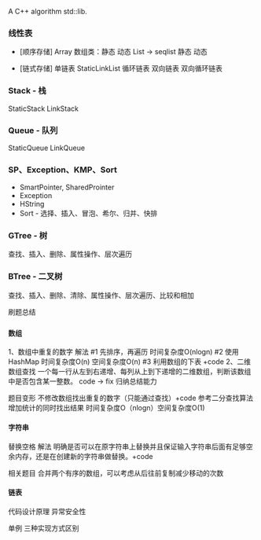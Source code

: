 A C++ algorithm std::lib.

### 线性表 

- [顺序存储]
Array 数组类：静态 动态
List -> seqlist 静态 动态

- [链式存储]
单链表
StaticLinkList
循环链表
双向链表
双向循环链表

### Stack - 栈
StaticStack LinkStack
### Queue - 队列
StaticQueue LinkQueue

### SP、Exception、KMP、Sort
- SmartPointer, SharedProinter
- Exception
- HString
- Sort - 选择、插入、冒泡、希尔、归并、快排

### GTree - 树
查找、插入、删除、属性操作、层次遍历
### BTree - 二叉树
查找、插入、删除、清除、属性操作、层次遍历、比较和相加

刷题总结

###

#### 数组
1、数组中重复的数字
解法
#1 先排序，再遍历 时间复杂度O(nlogn)
#2 使用HashMap 时间复杂度O(n) 空间复杂度O(n)
#3 利用数组的下表 +code
2、二维数组查找
一个每一行从左到右递增、每列从上到下递增的二维数组，判断该数组中是否包含某一整数。 code -> fix
归纳总结能力



题目变形
不修改数组找出重复的数字（只能通过查找）+code
参考二分查找算法增加统计的同时找出结果 时间复杂度O（nlogn）空间复杂度O(1)

#### 字符串
替换空格
解法
明确是否可以在原字符串上替换并且保证输入字符串后面有足够空余内存，还是在创建新的字符串做替换。+code

相关题目
合并两个有序的数组，可以考虑从后往前复制减少移动的次数

#### 链表

代码设计原理
异常安全性

单例
三种实现方式区别
